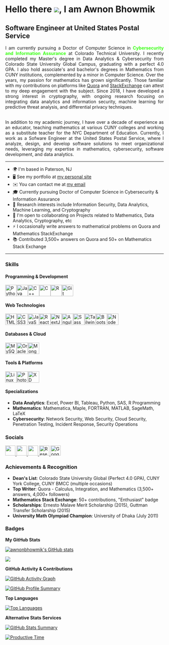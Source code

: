 # Hello there ![](https://user-images.githubusercontent.com/18350557/176309783-0785949b-9127-417c-8b55-ab5a4333674e.gif), I am Awnon Bhowmik

## Software Engineer at United States Postal Service

<div align="justify">
I am currently pursuing a Doctor of Computer Science in <span style="color:#39FF14"><b>Cybersecurity and Information Assurance</span></b> at Colorado Technical University. I recently completed my Master's degree in Data Analytics & Cybersecurity from Colorado State University Global Campus, graduating with a perfect 4.0 GPA. I also hold associate's and bachelor's degrees in Mathematics from CUNY institutions, complemented by a minor in Computer Science. Over the years, my passion for mathematics has grown significantly. Those familiar with my contributions on platforms like <a href="https://www.quora.com/profile/%E0%A6%85%E0%A6%A8%E0%A6%A8-%E0%A6%AD%E0%A7%8C%E0%A6%AE%E0%A6%BF%E0%A6%95-Awnon-Bhowmik">Quora</a> and <a href="https://math.stackexchange.com/users/515900/awnon-bhowmik">StackExchange</a> can attest to my deep engagement with the subject. Since 2018, I have developed a strong interest in cryptography, with ongoing research focusing on integrating data analytics and information security, machine learning for predictive threat analysis, and differential privacy techniques.
<br></br>
<p align="justify">
In addition to my academic journey, I have over a decade of experience as an educator, teaching mathematics at various CUNY colleges and working as a substitute teacher for the NYC Department of Education. Currently, I work as a Sofware Engineer at the United States Postal Service, where I analyze, design, and develop software solutions to meet organizational needs, leveraging my expertise in mathematics, cybersecurity, software development, and data analytics.
</p>
</div>

---

- 🌍 I'm based in Paterson, NJ
- 🖥️ See my portfolio at [my personal site](https://awnon.netlify.app/)
- ✉️ You can contact me at [my email](mailto:awnonbhowmik256@gmail.com)
- 🎓 Currently pursuing Doctor of Computer Science in Cybersecurity & Information Assurance
- 🔬 Research interests include Information Security, Data Analytics, Machine Learning, and Cryptography
- 🤝 I'm open to collaborating on Projects related to Mathematics, Data Analytics, Cryptography, etc
- ⚡ I occasionally write answers to mathematical problems on Quora and Mathematics StackExchange
- 📚 Contributed 3,500+ answers on Quora and 50+ on Mathematics Stack Exchange

---

### Skills

#### Programming & Development

<p align="left">
<a href="https://www.python.org/" target="_blank" rel="noreferrer"><img src="https://raw.githubusercontent.com/danielcranney/readme-generator/main/public/icons/skills/python-colored.svg" width="36" height="36" alt="Python" /></a><a href="https://www.oracle.com/java/" target="_blank" rel="noreferrer"><img src="https://raw.githubusercontent.com/danielcranney/readme-generator/main/public/icons/skills/java-colored.svg" width="36" height="36" alt="Java" /></a><a href="https://docs.microsoft.com/en-us/cpp/?view=msvc-170" target="_blank" rel="noreferrer"><img src="https://raw.githubusercontent.com/danielcranney/readme-generator/main/public/icons/skills/cplusplus-colored.svg" width="36" height="36" alt="C++" /></a><a href="https://docs.microsoft.com/en-us/cpp/?view=msvc-170" target="_blank" rel="noreferrer"><img src="https://raw.githubusercontent.com/danielcranney/readme-generator/main/public/icons/skills/c-colored.svg" width="36" height="36" alt="C" /></a><a href="https://www.r-project.org/" target="_blank" rel="noreferrer"><img src="https://raw.githubusercontent.com/danielcranney/readme-generator/main/public/icons/skills/rlang-colored.svg" width="36" height="36" alt="R" /></a><a href="https://git-scm.com/" target="_blank" rel="noreferrer"><img src="https://raw.githubusercontent.com/danielcranney/readme-generator/main/public/icons/skills/git-colored.svg" width="36" height="36" alt="Git" /></a>
</p>

#### Web Technologies

<p align="left">
<a href="https://developer.mozilla.org/en-US/docs/Glossary/HTML5" target="_blank" rel="noreferrer"><img src="https://raw.githubusercontent.com/danielcranney/readme-generator/main/public/icons/skills/html5-colored.svg" width="36" height="36" alt="HTML5" /></a><a href="https://www.w3.org/TR/CSS/#css" target="_blank" rel="noreferrer"><img src="https://raw.githubusercontent.com/danielcranney/readme-generator/main/public/icons/skills/css3-colored.svg" width="36" height="36" alt="CSS3" /></a><a href="https://developer.mozilla.org/en-US/docs/Web/JavaScript" target="_blank" rel="noreferrer"><img src="https://raw.githubusercontent.com/danielcranney/readme-generator/main/public/icons/skills/javascript-colored.svg" width="36" height="36" alt="JavaScript" /></a><a href="https://reactjs.org/" target="_blank" rel="noreferrer"><img src="https://raw.githubusercontent.com/danielcranney/readme-generator/main/public/icons/skills/react-colored.svg" width="36" height="36" alt="React" /></a><a href="https://nextjs.org/docs" target="_blank" rel="noreferrer"><img src="https://cdn.jsdelivr.net/gh/devicons/devicon/icons/nextjs/nextjs-original.svg" width="36" height="36" alt="NextJs" /></a><a href="https://angular.io/" target="_blank" rel="noreferrer"><img src="https://raw.githubusercontent.com/danielcranney/readme-generator/main/public/icons/skills/angularjs-colored.svg" width="36" height="36" alt="Angular" /></a><a href="https://sass-lang.com/" target="_blank" rel="noreferrer"><img src="https://raw.githubusercontent.com/danielcranney/readme-generator/main/public/icons/skills/sass-colored.svg" width="36" height="36" alt="Sass" /></a><a href="https://tailwindcss.com/" target="_blank" rel="noreferrer"><img src="https://raw.githubusercontent.com/danielcranney/readme-generator/main/public/icons/skills/tailwindcss-colored.svg" width="36" height="36" alt="TailwindCSS" /></a><a href="https://getbootstrap.com/" target="_blank" rel="noreferrer"><img src="https://raw.githubusercontent.com/danielcranney/readme-generator/main/public/icons/skills/bootstrap-colored.svg" width="36" height="36" alt="Bootstrap" /></a><a href="https://nodejs.org/en/" target="_blank" rel="noreferrer"><img src="https://raw.githubusercontent.com/danielcranney/readme-generator/main/public/icons/skills/nodejs-colored.svg" width="36" height="36" alt="NodeJS" /></a>
</p>

#### Databases & Cloud

<p align="left">
<a href="https://www.mysql.com/" target="_blank" rel="noreferrer"><img src="https://raw.githubusercontent.com/danielcranney/readme-generator/main/public/icons/skills/mysql-colored.svg" width="36" height="36" alt="MySQL" /></a><a href="https://www.oracle.com/uk/index.html" target="_blank" rel="noreferrer"><img src="https://raw.githubusercontent.com/danielcranney/readme-generator/main/public/icons/skills/oracle-colored.svg" width="36" height="36" alt="Oracle" /></a><a href="https://www.mongodb.com/" target="_blank" rel="noreferrer"><img src="https://raw.githubusercontent.com/danielcranney/readme-generator/main/public/icons/skills/mongodb-colored.svg" width="36" height="36" alt="MongoDB" /></a>
</p>

#### Tools & Platforms

<p align="left">
<a href="https://www.linux.org" target="_blank" rel="noreferrer"><img src="https://raw.githubusercontent.com/danielcranney/readme-generator/main/public/icons/skills/linux-colored.svg" width="36" height="36" alt="Linux" /></a><a href="https://www.adobe.com/uk/products/photoshop.html" target="_blank" rel="noreferrer"><img src="https://raw.githubusercontent.com/danielcranney/readme-generator/main/public/icons/skills/photoshop-colored.svg" width="36" height="36" alt="Photoshop" /></a><a href="https://www.adobe.com/uk/products/xd.html" target="_blank" rel="noreferrer"><img src="https://raw.githubusercontent.com/danielcranney/readme-generator/main/public/icons/skills/xd-colored.svg" width="36" height="36" alt="XD" /></a>
</p>

#### Specializations

- **Data Analytics**: Excel, Power BI, Tableau, Python, SAS, R Programming
- **Mathematics**: Mathematica, Maple, FORTRAN, MATLAB, SageMath, LaTeX
- **Cybersecurity**: Network Security, Web Security, Cloud Security, Penetration Testing, Incident Response, Security Operations

### Socials

<p align="left"> 
<a href="https://www.github.com/awnonbhowmik" target="_blank" rel="noreferrer"> <picture> <source media="(prefers-color-scheme: dark)" srcset="https://raw.githubusercontent.com/danielcranney/readme-generator/main/public/icons/socials/github-dark.svg" /> <source media="(prefers-color-scheme: light)" srcset="https://raw.githubusercontent.com/danielcranney/readme-generator/main/public/icons/socials/github.svg" /> <img src="https://raw.githubusercontent.com/danielcranney/readme-generator/main/public/icons/socials/github.svg" width="32" height="32" /> </picture> </a> 
<a href="https://www.linkedin.com/in/awnon-bhowmik" target="_blank" rel="noreferrer"> <picture> <source media="(prefers-color-scheme: dark)" srcset="https://raw.githubusercontent.com/danielcranney/readme-generator/main/public/icons/socials/linkedin-dark.svg" /> <source media="(prefers-color-scheme: light)" srcset="https://raw.githubusercontent.com/danielcranney/readme-generator/main/public/icons/socials/linkedin.svg" /> <img src="https://raw.githubusercontent.com/danielcranney/readme-generator/main/public/icons/socials/linkedin.svg" width="32" height="32" /> </picture> </a> 
<a href="https://www.stackoverflow.com/users/11389756/awnon-bhowmik" target="_blank" rel="noreferrer"> <picture> <source media="(prefers-color-scheme: dark)" srcset="https://raw.githubusercontent.com/danielcranney/readme-generator/main/public/icons/socials/stackoverflow.svg" /> <source media="(prefers-color-scheme: light)" srcset="https://raw.githubusercontent.com/danielcranney/readme-generator/main/public/icons/socials/stackoverflow.svg" /> <img src="https://raw.githubusercontent.com/danielcranney/readme-generator/main/public/icons/socials/stackoverflow.svg" width="32" height="32" /> </picture> </a>
<a href="https://www.researchgate.net/profile/Awnon-Bhowmik" target="_blank" rel="noreferrer"> <img src="https://upload.wikimedia.org/wikipedia/commons/5/5e/ResearchGate_icon_SVG.svg" width="32" height="32" alt="ResearchGate" /> </a>
<a href="https://scholar.google.com/citations?user=nEdZAFkAAAAJ&hl=en" target="_blank" rel="noreferrer"> <img src="https://upload.wikimedia.org/wikipedia/commons/c/c7/Google_Scholar_logo.svg" width="32" height="32" alt="Google Scholar" /> </a>
</p>

### Achievements & Recognition

- **Dean's List**: Colorado State University Global (Perfect 4.0 GPA), CUNY York College, CUNY BMCC (multiple occasions)
- **Top Writer**: Quora - Calculus, Integration, and Mathematics (3,500+ answers, 4,000+ followers)
- **Mathematics Stack Exchange**: 50+ contributions, "Enthusiast" badge
- **Scholarships**: Ernesto Malave Merit Scholarship (2015), Guttman Transfer Scholarship (2015)
- **University Math Olympiad Champion**: University of Dhaka (July 2011)

### Badges

<b>My GitHub Stats</b>

<a href="http://www.github.com/awnonbhowmik"><img src="https://github-readme-stats.vercel.app/api?username=awnonbhowmik&show_icons=true&hide=&count_private=true&title_color=0891b2&text_color=ffffff&icon_color=0891b2&bg_color=1c1917&hide_border=true&show_icons=true&include_all_commits=true" alt="awnonbhowmik's GitHub stats" /></a>

<a href="http://www.github.com/awnonbhowmik"><img src="https://github-readme-streak-stats.herokuapp.com/?user=awnonbhowmik&stroke=ffffff&background=1c1917&ring=0891b2&fire=0891b2&currStreakNum=ffffff&currStreakLabel=0891b2&sideNums=ffffff&sideLabels=ffffff&dates=ffffff&hide_border=true" /></a>

<b>GitHub Activity & Contributions</b>

<a href="https://github.com/awnonbhowmik"><img src="https://github-readme-activity-graph.vercel.app/graph?username=awnonbhowmik&bg_color=1c1917&color=ffffff&line=0891b2&point=ffffff&area=true&hide_border=true" alt="GitHub Activity Graph" /></a>

<a href="https://github.com/awnonbhowmik"><img src="https://github-profile-summary-cards.vercel.app/api/cards/profile-details?username=awnonbhowmik&theme=github_dark" alt="GitHub Profile Summary" /></a>

<b>Top Languages</b>

<a href="https://github.com/awnonbhowmik"><img src="https://github-readme-stats.vercel.app/api/top-langs/?username=awnonbhowmik&langs_count=10&title_color=0891b2&text_color=ffffff&icon_color=0891b2&bg_color=1c1917&hide_border=true&locale=en&custom_title=Top%20Languages" alt="Top Languages" /></a>

<b>Alternative Stats Services</b>

<a href="https://github.com/awnonbhowmik"><img src="https://github-profile-summary-cards.vercel.app/api/cards/stats?username=awnonbhowmik&theme=github_dark" alt="GitHub Stats Summary" /></a>

<a href="https://github.com/awnonbhowmik"><img src="https://github-profile-summary-cards.vercel.app/api/cards/productive-time?username=awnonbhowmik&theme=github_dark&utcOffset=5" alt="Productive Time" /></a>
